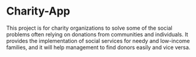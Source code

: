 # Charity-App
This project is for charity organizations to solve some of the social problems often relying on donations from communities and individuals. It provides the implementation of social services for needy and low-income families, and it will help management to find donors easily and vice versa.
